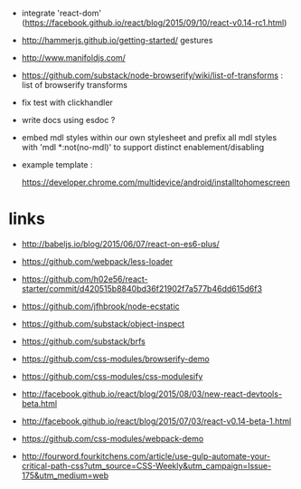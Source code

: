 * integrate 'react-dom' (https://facebook.github.io/react/blog/2015/09/10/react-v0.14-rc1.html)
* http://hammerjs.github.io/getting-started/ gestures
* http://www.manifoldjs.com/
* https://github.com/substack/node-browserify/wiki/list-of-transforms : list of browserify transforms
* fix test with clickhandler
* write docs using esdoc ?
* embed mdl styles within our own stylesheet and prefix all mdl styles with 'mdl *:not(no-mdl)' to support distinct enablement/disabling

* example template :  <!-- Add to homescreen -->
    <link rel="manifest" href="manifest.json">

    <!-- Fallback to homescreen for Chrome <39 on Android -->
    <meta name="mobile-web-app-capable" content="yes">
    <meta name="application-name" content="Material Design Lite">
    <link rel="icon" sizes="192x192" href="../assets/android-desktop.png">

    <!-- Add to homescreen for Safari on iOS -->
    <meta name="apple-mobile-web-app-capable" content="yes">
    <meta name="apple-mobile-web-app-status-bar-style" content="black">
    <meta name="apple-mobile-web-app-title" content="Material Design Lite">
    <link rel="apple-touch-icon" href="../assets/ios-desktop.png">

    <!-- TODO: Tile icon for Win8 (144x144 + tile color) -->
    <!-- <meta name="msapplication-TileImage" content="images/touch/ms-touch-icon-144x144-precomposed.png"> -->
    <!-- <meta name="msapplication-TileColor" content="#3372DF"> -->

    <meta name="theme-color" content="#263238">
    <link rel="shortcut icon" href="../assets/favicon.png" />

    https://developer.chrome.com/multidevice/android/installtohomescreen
    
# links

* http://babeljs.io/blog/2015/06/07/react-on-es6-plus/

* https://github.com/webpack/less-loader

* https://github.com/h02e56/react-starter/commit/d420515b8840bd36f21902f7a577b46dd615d6f3

* https://github.com/jfhbrook/node-ecstatic

* https://github.com/substack/object-inspect

* https://github.com/substack/brfs

* https://github.com/css-modules/browserify-demo

* https://github.com/css-modules/css-modulesify

* http://facebook.github.io/react/blog/2015/08/03/new-react-devtools-beta.html

* http://facebook.github.io/react/blog/2015/07/03/react-v0.14-beta-1.html

* https://github.com/css-modules/webpack-demo

* http://fourword.fourkitchens.com/article/use-gulp-automate-your-critical-path-css?utm_source=CSS-Weekly&utm_campaign=Issue-175&utm_medium=web
